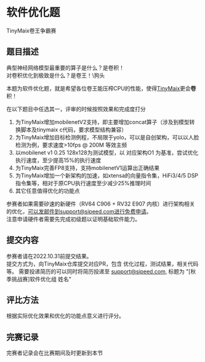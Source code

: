 # 软件优化题
TinyMaix卷王争霸赛

## 题目描述
典型神经网络模型最重要的算子是什么？是卷积！   
对卷积优化到极致是什么？是卷王！\狗头   

本题为软件优化题，就是希望各位卷王能压榨CPU的性能，使得[TinyMaix](https://github.com/sipeed/TinyMaix)更会**卷**积！

在以下题目中任选其一，评审的时候按照效果和完成度打分
1. 为TinyMaix增加mobilenetV2支持，即主要增加concat算子（涉及到模型转换脚本及tinymaix c代码，要求模型结构兼容）
2. 为TinyMaix增加目标检测例程，不局限于yolo，可以是自创架构，可以以人脸检测为例，要求速度>10fps @ 200M 等效主频
3. 以mobilenet v1 0.25 128x128为测试模型，以 对应架构O1 为基准，尝试优化执行速度，至少提高15%的执行速度
4. 为TinyMaix完善FP8支持，支持mobilenetV1运算出正确结果
5. 为TinyMaix增加一个新架构的加速，如xtensa的向量指令集，HiFi3/4/5 DSP指令集等，相对于原CPU执行速度至少减少25%推理时间
6. 其它任意值得优化的功能点

参赛者如果需要矽速的新硬件（RV64 C906 + RV32 E907 内核）进行架构相关的优化，可以发邮件到support@sipeed.com进行免费申请。   
注意申请硬件者需要先完成初级题以证明基础软件能力。  


## 提交内容
参赛者请在2022.10.31前提交结果。     
提交方式为，向TinyMaix仓库提交对应PR，包含 优化过程，测试结果，相关代码 等。
需要投递简历的可以同时将简历投递至 support@sipeed.com, 标题为 "[秋季挑战赛]软件优化组 姓名"  

## 评比方法
根据实际优化效果和优化的功能点意义进行评分。 

## 完赛记录
完赛者记录会在比赛期间及时更新到本节



